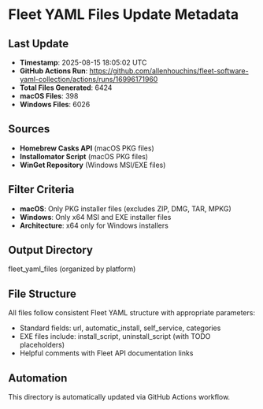 # Fleet YAML Files Update Metadata

## Last Update
- **Timestamp**: 2025-08-15 18:05:02 UTC
- **GitHub Actions Run**: https://github.com/allenhouchins/fleet-software-yaml-collection/actions/runs/16996171960
- **Total Files Generated**: 6424
- **macOS Files**: 398
- **Windows Files**: 6026

## Sources
- **Homebrew Casks API** (macOS PKG files)
- **Installomator Script** (macOS PKG files)
- **WinGet Repository** (Windows MSI/EXE files)

## Filter Criteria
- **macOS**: Only PKG installer files (excludes ZIP, DMG, TAR, MPKG)
- **Windows**: Only x64 MSI and EXE installer files
- **Architecture**: x64 only for Windows installers

## Output Directory
fleet_yaml_files (organized by platform)

## File Structure
All files follow consistent Fleet YAML structure with appropriate parameters:
- Standard fields: url, automatic_install, self_service, categories
- EXE files include: install_script, uninstall_script (with TODO placeholders)
- Helpful comments with Fleet API documentation links

## Automation
This directory is automatically updated via GitHub Actions workflow.
